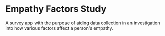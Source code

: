 # Empathy Factors Study 

A survey app with the purpose of aiding data collection in an investigation into how various factors affect a person's empathy.
